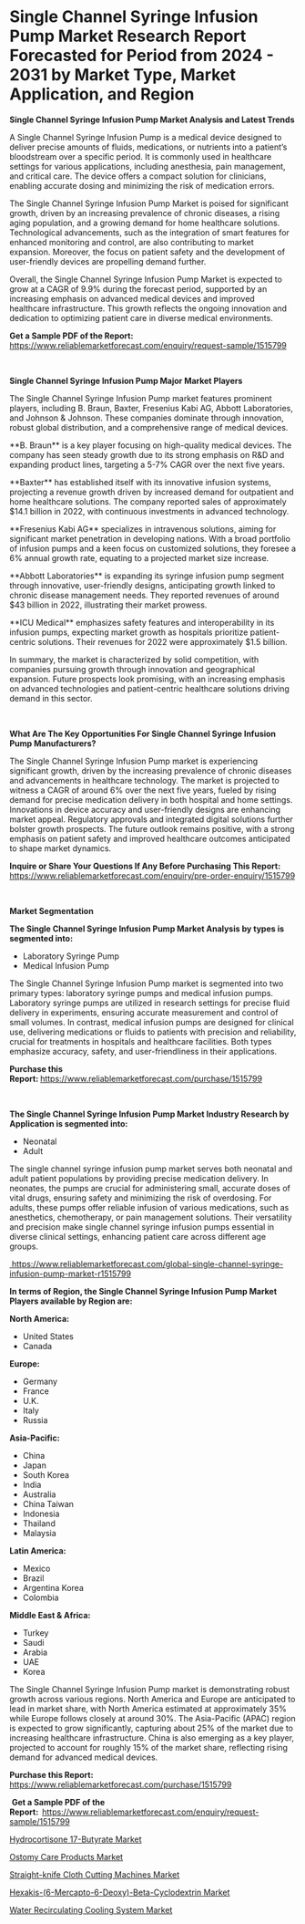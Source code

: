 <p><h1>Single Channel Syringe Infusion Pump Market Research Report Forecasted for Period from 2024 -  2031 by Market Type, Market Application, and Region</h1></p><p><strong>Single Channel Syringe Infusion Pump Market Analysis and Latest Trends</strong></p>
<p><p>A Single Channel Syringe Infusion Pump is a medical device designed to deliver precise amounts of fluids, medications, or nutrients into a patient’s bloodstream over a specific period. It is commonly used in healthcare settings for various applications, including anesthesia, pain management, and critical care. The device offers a compact solution for clinicians, enabling accurate dosing and minimizing the risk of medication errors.</p><p>The Single Channel Syringe Infusion Pump Market is poised for significant growth, driven by an increasing prevalence of chronic diseases, a rising aging population, and a growing demand for home healthcare solutions. Technological advancements, such as the integration of smart features for enhanced monitoring and control, are also contributing to market expansion. Moreover, the focus on patient safety and the development of user-friendly devices are propelling demand further.</p><p>Overall, the Single Channel Syringe Infusion Pump Market is expected to grow at a CAGR of 9.9% during the forecast period, supported by an increasing emphasis on advanced medical devices and improved healthcare infrastructure. This growth reflects the ongoing innovation and dedication to optimizing patient care in diverse medical environments.</p></p>
<p><strong>Get a Sample PDF of the Report:&nbsp;</strong> <a href="https://www.reliablemarketforecast.com/enquiry/request-sample/1515799?utm_campaign=1108&utm_medium=2&utm_source=Github&utm_content=ia&utm_term=27102024&utm_id=single-channel-syringe-infusion-pump">https://www.reliablemarketforecast.com/enquiry/request-sample/1515799</a></p>
<p>&nbsp;</p>
<p><strong>Single Channel Syringe Infusion Pump Major Market Players</strong></p>
<p><p>The Single Channel Syringe Infusion Pump market features prominent players, including B. Braun, Baxter, Fresenius Kabi AG, Abbott Laboratories, and Johnson & Johnson. These companies dominate through innovation, robust global distribution, and a comprehensive range of medical devices.</p><p>**B. Braun** is a key player focusing on high-quality medical devices. The company has seen steady growth due to its strong emphasis on R&D and expanding product lines, targeting a 5-7% CAGR over the next five years. </p><p>**Baxter** has established itself with its innovative infusion systems, projecting a revenue growth driven by increased demand for outpatient and home healthcare solutions. The company reported sales of approximately $14.1 billion in 2022, with continuous investments in advanced technology.</p><p>**Fresenius Kabi AG** specializes in intravenous solutions, aiming for significant market penetration in developing nations. With a broad portfolio of infusion pumps and a keen focus on customized solutions, they foresee a 6% annual growth rate, equating to a projected market size increase.</p><p>**Abbott Laboratories** is expanding its syringe infusion pump segment through innovative, user-friendly designs, anticipating growth linked to chronic disease management needs. They reported revenues of around $43 billion in 2022, illustrating their market prowess.</p><p>**ICU Medical** emphasizes safety features and interoperability in its infusion pumps, expecting market growth as hospitals prioritize patient-centric solutions. Their revenues for 2022 were approximately $1.5 billion.</p><p>In summary, the market is characterized by solid competition, with companies pursuing growth through innovation and geographical expansion. Future prospects look promising, with an increasing emphasis on advanced technologies and patient-centric healthcare solutions driving demand in this sector.</p></p>
<p>&nbsp;</p>
<p><strong>What Are The Key Opportunities For Single Channel Syringe Infusion Pump Manufacturers?</strong></p>
<p><p>The Single Channel Syringe Infusion Pump market is experiencing significant growth, driven by the increasing prevalence of chronic diseases and advancements in healthcare technology. The market is projected to witness a CAGR of around 6% over the next five years, fueled by rising demand for precise medication delivery in both hospital and home settings. Innovations in device accuracy and user-friendly designs are enhancing market appeal. Regulatory approvals and integrated digital solutions further bolster growth prospects. The future outlook remains positive, with a strong emphasis on patient safety and improved healthcare outcomes anticipated to shape market dynamics.</p></p>
<p><strong>Inquire or Share Your Questions If Any Before Purchasing This Report:</strong> <a href="https://www.reliablemarketforecast.com/enquiry/pre-order-enquiry/1515799?utm_campaign=1108&utm_medium=2&utm_source=Github&utm_content=ia&utm_term=27102024&utm_id=single-channel-syringe-infusion-pump">https://www.reliablemarketforecast.com/enquiry/pre-order-enquiry/1515799</a></p>
<p>&nbsp;</p>
<p><strong>Market Segmentation</strong></p>
<p><strong>The Single Channel Syringe Infusion Pump Market Analysis by types is segmented into:</strong></p>
<p><ul><li>Laboratory Syringe Pump</li><li>Medical Infusion Pump</li></ul></p>
<p><p>The Single Channel Syringe Infusion Pump market is segmented into two primary types: laboratory syringe pumps and medical infusion pumps. Laboratory syringe pumps are utilized in research settings for precise fluid delivery in experiments, ensuring accurate measurement and control of small volumes. In contrast, medical infusion pumps are designed for clinical use, delivering medications or fluids to patients with precision and reliability, crucial for treatments in hospitals and healthcare facilities. Both types emphasize accuracy, safety, and user-friendliness in their applications.</p></p>
<p><strong>Purchase this Report:&nbsp;</strong><a href="https://www.reliablemarketforecast.com/purchase/1515799?utm_campaign=1108&utm_medium=2&utm_source=Github&utm_content=ia&utm_term=27102024&utm_id=single-channel-syringe-infusion-pump">https://www.reliablemarketforecast.com/purchase/1515799</a></p>
<p>&nbsp;</p>
<p><strong>The Single Channel Syringe Infusion Pump Market Industry Research by Application is segmented into:</strong></p>
<p><ul><li>Neonatal</li><li>Adult</li></ul></p>
<p><p>The single channel syringe infusion pump market serves both neonatal and adult patient populations by providing precise medication delivery. In neonates, the pumps are crucial for administering small, accurate doses of vital drugs, ensuring safety and minimizing the risk of overdosing. For adults, these pumps offer reliable infusion of various medications, such as anesthetics, chemotherapy, or pain management solutions. Their versatility and precision make single channel syringe infusion pumps essential in diverse clinical settings, enhancing patient care across different age groups.</p></p>
<p><a href="https://www.reliablemarketforecast.com/global-single-channel-syringe-infusion-pump-market-r1515799?utm_campaign=1108&utm_medium=2&utm_source=Github&utm_content=ia&utm_term=27102024&utm_id=single-channel-syringe-infusion-pump">&nbsp;https://www.reliablemarketforecast.com/global-single-channel-syringe-infusion-pump-market-r1515799</a></p>
<p><strong>In terms of Region, the Single Channel Syringe Infusion Pump Market Players available by Region are:</strong></p>
<p>
    <p> <strong> North America: </strong>
        <ul>
            <li>United States</li>
            <li>Canada</li>
        </ul>
        </p> 
    <p> <strong> Europe: </strong>
        <ul>
            <li>Germany</li>
            <li>France</li>
            <li>U.K.</li>
            <li>Italy</li>
            <li>Russia</li>
        </ul>
        </p> 
    <p> <strong> Asia-Pacific: </strong>
        <ul>
            <li>China</li>
            <li>Japan</li>
            <li>South Korea</li>
            <li>India</li>
            <li>Australia</li>
            <li>China Taiwan</li>
            <li>Indonesia</li>
            <li>Thailand</li>
            <li>Malaysia</li>
        </ul>
        </p> 
    <p> <strong> Latin America: </strong>
        <ul>
            <li>Mexico</li>
            <li>Brazil</li>
            <li>Argentina Korea</li>
            <li>Colombia</li>
        </ul>
        </p> 
    <p> <strong> Middle East & Africa: </strong>
        <ul>
            <li>Turkey</li>
            <li>Saudi</li>
            <li>Arabia</li>
            <li>UAE</li>
            <li>Korea</li>
        </ul>
    </p>
    </p>
<p><p>The Single Channel Syringe Infusion Pump market is demonstrating robust growth across various regions. North America and Europe are anticipated to lead in market share, with North America estimated at approximately 35% while Europe follows closely at around 30%. The Asia-Pacific (APAC) region is expected to grow significantly, capturing about 25% of the market due to increasing healthcare infrastructure. China is also emerging as a key player, projected to account for roughly 15% of the market share, reflecting rising demand for advanced medical devices.</p></p>
<p><strong>Purchase this Report: </strong><a href="https://www.reliablemarketforecast.com/purchase/1515799?utm_campaign=1108&utm_medium=2&utm_source=Github&utm_content=ia&utm_term=27102024&utm_id=single-channel-syringe-infusion-pump">https://www.reliablemarketforecast.com/purchase/1515799</a></p>
<p>&nbsp;<strong>Get a Sample PDF of the Report:&nbsp;&nbsp;</strong><a href="https://www.reliablemarketforecast.com/enquiry/request-sample/1515799?utm_campaign=1108&utm_medium=2&utm_source=Github&utm_content=ia&utm_term=27102024&utm_id=single-channel-syringe-infusion-pump">https://www.reliablemarketforecast.com/enquiry/request-sample/1515799</a></p>
<p><strong></strong></p>
<p><p><a href="https://github.com/nekolalrclippo/Market-Research-Report-List-1/blob/main/hydrocortisone-17-butyrate-market.md?utm_campaign=1108&utm_medium=2&utm_source=Github&utm_content=ia&utm_term=27102024&utm_id=single-channel-syringe-infusion-pump">Hydrocortisone 17-Butyrate Market</a></p><p><a href="https://www.linkedin.com/pulse/evaluating-ostomy-care-products-market-trends-growth-opportunities-shbwf?utm_campaign=1108&utm_medium=2&utm_source=Github&utm_content=ia&utm_term=27102024&utm_id=single-channel-syringe-infusion-pump">Ostomy Care Products Market</a></p><p><a href="https://issuu.com/reportprime-2/docs/straight-knife-cloth-cutting-machin_8200a286cb219e?utm_campaign=1108&utm_medium=2&utm_source=Github&utm_content=ia&utm_term=27102024&utm_id=single-channel-syringe-infusion-pump">Straight-knife Cloth Cutting Machines Market</a></p><p><a href="https://github.com/cecilebbruhter/Market-Research-Report-List-1/blob/main/hexakis-6-mercapto-6-deoxy-beta-cyclodextrin-market.md?utm_campaign=1108&utm_medium=2&utm_source=Github&utm_content=ia&utm_term=27102024&utm_id=single-channel-syringe-infusion-pump">Hexakis-(6-Mercapto-6-Deoxy)-Beta-Cyclodextrin Market</a></p><p><a href="https://issuu.com/reportprime-2/docs/water-recirculating-cooling-system-_5387e5160cdef8?utm_campaign=1108&utm_medium=2&utm_source=Github&utm_content=ia&utm_term=27102024&utm_id=single-channel-syringe-infusion-pump">Water Recirculating Cooling System Market</a></p></p>